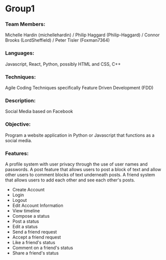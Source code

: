 # Group1
### Team Members: 
Michelle Hardin (michellehardin) / Philip Haggard (Philip-Haggard) / Connor Brooks (LordSheffield) / Peter Tisler (Foxman7364)

### Languages: 
Javascript, React, Python, possibly HTML and CSS, C++

### Techniques: 
Agile Coding Techniques specifically Feature Driven Development (FDD) 

### Description: 
Social Media based on Facebook 

### Objective: 
Program a website application in Python or Javascript that functions as a social media.

### Features: 
A profile system with user privacy through the use of user names and passwords. A post feature that allows users to post a block of text and allow other users to comment blocks of text underneath posts. A friend system that allows users to add each other and see each other's posts.  
* Create Account
* Login 
* Logout
* Edit Account Information
* View timeline
* Compose a status
* Post a status
* Edit a status
* Send a friend request
* Accept a friend request 
* Like a friend's status
* Comment on a friend's status
* Share a friend's status
